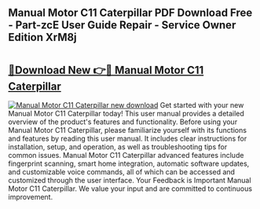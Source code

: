 ## Manual Motor C11 Caterpillar PDF Download Free - Part-zcE User Guide Repair - Service Owner Edition XrM8j

# <h2><a href="http://bc86573.oget.top/?id=Manual+Motor+C11+Caterpillar">🔗Download New 👉🔴 Manual Motor C11 Caterpillar</a></h2>

[![Manual Motor C11 Caterpillar new download](https://i.imgur.com/5g1atiW.png)](http://bc86573.oget.top/?id=Manual+Motor+C11+Caterpillar)
Get started with your new Manual Motor C11 Caterpillar today! This user manual provides a detailed overview of the product's features and functionality. Before using your Manual Motor C11 Caterpillar, please familiarize yourself with its functions and features by reading this user manual. It includes clear instructions for installation, setup, and operation, as well as troubleshooting tips for common issues. Manual Motor C11 Caterpillar advanced features include fingerprint scanning, smart home integration, automatic software updates, and customizable voice commands, all of which can be accessed and customized through the user interface. Your Feedback is Important Manual Motor C11 Caterpillar. We value your input and are committed to continuous improvement.
